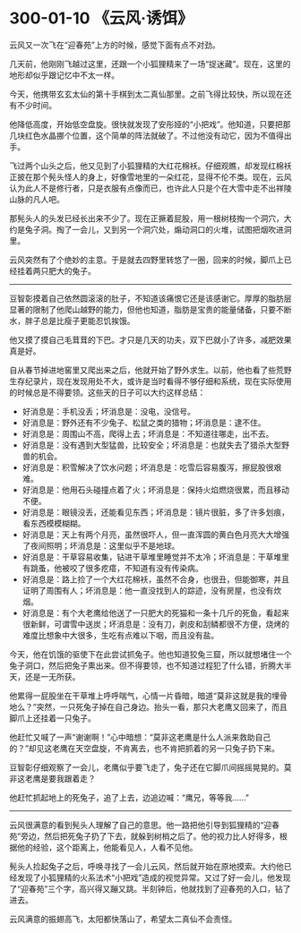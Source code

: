 # 300-01-10 《云风·诱饵》

云风又一次飞在“迎春苑”上方的时候，感觉下面有点不对劲。

几天前，他刚刚飞越过这里，还跟一个小狐狸精来了一场“捉迷藏”。现在，这里的地形却似乎跟记忆中不太一样。

今天，他携带玄玄太仙的第十手棋到太二真仙那里。之前飞得比较快，所以现在还有不少时间。

他降低高度，开始低空盘旋。很快就发现了安彤娅的“小把戏”。他知道，只要把那几块红色水晶挪个位置，这个简单的阵法就破了。不过他没有动它，因为不值得出手。

飞过两个山头之后，他又见到了小狐狸精的大红花棉袄。仔细观瞧，却发现红棉袄正披在那个髡头怪人的身上，好像雪地里的一朵红花，显得不伦不类。现在，云风认为此人不是修行者，只是衣服有点像而已，也许此人只是个在大雪中走不出祥陵山脉的凡人吧。

那髡头人的头发已经长出来不少了。现在正撅着屁股，用一根树枝掏一个洞穴，大约是兔子洞。掏了一会儿，又到另一个洞穴处，煽动洞口的火堆，试图把烟吹进洞里。

云风突然有了个绝妙的主意。于是就去四野里转悠了一圈，回来的时候，脚爪上已经挂着两只肥大的兔子。

***

豆智彰摸着自己依然圆滚滚的肚子，不知道该痛恨它还是该感谢它。厚厚的脂肪层显著的限制了他爬山越野的能力，但他也知道，脂肪是宝贵的能量储备，只要不断水，胖子总是比瘦子更能忍饥挨饿。

他又摸了摸自己毛茸茸的下巴。才只是几天的功夫，双下巴就小了许多，减肥效果真是好。

自从春节掉进地窖里又爬出来之后，他就开始了野外求生。以前，他也看了些荒野生存纪录片，现在发现用处不大，或许是当时看得不够仔细和系统，现在实际使用的时候总是不得要领。这些天的日子可以大约这样总结：

* 好消息是：手机没丢；坏消息是：没电，没信号。
* 好消息是：野外还有不少兔子、松鼠之类的猎物；坏消息是：逮不住。
* 好消息是：周围山不高，爬得上去；坏消息是：不知道往哪走，出不去。
* 好消息是：没有遇到大型猛兽，比较安全；坏消息是：也就失去了猎杀大型野兽的机会。
* 好消息是：积雪解决了饮水问题；坏消息是：吃雪后容易腹泻，擦屁股很艰难。 
* 好消息是：他用石头碰撞点着了火；坏消息是：保持火焰燃烧很累，而且移动不便。
* 好消息是：眼镜没丢，还能看见东西；坏消息是：镜片很脏，多了许多划痕，看东西模模糊糊。
* 好消息是：天上有两个月亮，虽然很吓人，但一直浑圆的黄白色月亮大大增强了夜间照明；坏消息是：这里似乎不是地球。
* 好消息是：干草容易收集，钻进干草堆里睡觉并不太冷；坏消息是：干草堆里有跳蚤，他被咬了很多疙瘩，不知道有没有传染病。 
* 好消息是：路上捡了一个大红花棉袄，虽然不合身，也很丑，但能御寒，并且证明了周围有人；坏消息是：他一直没找到人的踪迹，没有房屋，也没有炊烟。
* 好消息是：有个大老鹰给他送了一只肥大的死猫和一条十几斤的死鱼，看起来很新鲜，可谓雪中送炭；坏消息是：没有刀，剥皮和刮鳞都很不方便，烧烤的难度比想象中大很多，生吃有点难以下咽，而且没有盐。

今天，他在饥饿的驱使下在此尝试抓兔子。他也知道狡兔三窟，所以就想堵住一个兔子洞口，然后把兔子熏出来。但不得要领，也不知道过程犯了什么错，折腾大半天，还是一无所获。

他累得一屁股坐在干草堆上呼呼喘气，心情一片昏暗，暗道“莫非这就是我的埋骨地么？”突然，一只死兔子掉在自己身边。抬头一看，那只大老鹰又回来了，而且脚爪上还挂着一只兔子。

他赶忙又喊了一声“谢谢啊！”心中暗想：“莫非这老鹰是什么人派来救助自己的？”却见这老鹰在天空盘旋，不肯离去，也不肯把抓着的另一只兔子扔下来。

豆智彰仔细观察了一会儿，老鹰似乎要飞走了，兔子还在它脚爪间摇摇晃晃的。莫非这老鹰是要我跟着走？

他赶忙抓起地上的死兔子，追了上去，边追边喊：“鹰兄，等等我……”

***

云风很满意的看到髡头人理解了自己的意思。他一路把他引导到狐狸精的“迎春苑”旁边，然后把死兔子扔了下去，就躲到树梢之后了。他的视力比人好得多，根据他的经验，这个距离上，他能看见人，人看不见他。

髡头人捡起兔子之后，呼唤寻找了一会儿云风，然后就开始在原地摸索。大约他已经发现了小狐狸精的火系法术“小把戏”造成的视觉异常。又过了好一会儿，他发现了“迎春苑”三个字，高兴得又蹦又跳。半刻钟后，他就找到了迎春苑的入口，钻了进去。

云风满意的振翅高飞，太阳都快落山了，希望太二真仙不会责怪。